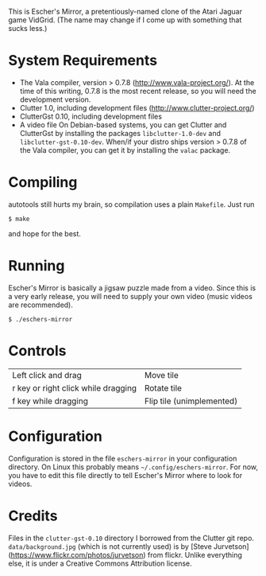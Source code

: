 This is Escher's Mirror, a pretentiously-named clone of the Atari Jaguar game
VidGrid.  (The name may change if I come up with something that sucks less.)

System Requirements
===================
 * The Vala compiler, version > 0.7.8 (<http://www.vala-project.org/>).
   At the time of this writing, 0.7.8 is the most recent release, so you will
   need the development version.
 * Clutter 1.0, including development files (<http://www.clutter-project.org/>)
 * ClutterGst 0.10, including development files
 * A video file
On Debian-based systems, you can get Clutter and ClutterGst by installing the
packages `libclutter-1.0-dev` and `libclutter-gst-0.10-dev`.  When/if your
distro ships version > 0.7.8 of the Vala compiler, you can get it by installing
the `valac` package.

Compiling
=========
autotools still hurts my brain, so compilation uses a plain `Makefile`.  Just
run

    $ make

and hope for the best.

Running
=======
Escher's Mirror is basically a jigsaw puzzle made from a video.  Since this is a
very early release, you will need to supply your own video (music videos are
recommended).

    $ ./eschers-mirror

Controls
========

<table>
<tr><td>Left click and drag                  </td><td>Move tile      </td></tr>
<tr><td>r key or right click while dragging  </td><td>Rotate tile    </td></tr>
<tr><td>f key while dragging                 </td><td>Flip tile
                                                      (unimplemented)</td></tr>
</table>

Configuration
=============
Configuration is stored in the file `eschers-mirror` in your configuration 
directory.  On Linux this probably means `~/.config/eschers-mirror`.
For now, you have to edit this file directly to tell Escher's Mirror where to
look for videos.

Credits
=======
Files in the `clutter-gst-0.10` directory I borrowed from the Clutter git repo.
`data/background.jpg` (which is not currently used) is by [Steve Jurvetson]
(https://www.flickr.com/photos/jurvetson) from flickr. Unlike everything else,
it is under a Creative Commons Attribution license.
